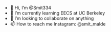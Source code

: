 - 👋 Hi, I’m @Smit334
- 🌱 I’m currently learning EECS at UC Berkeley
- 💞️ I’m looking to collaborate on anything
- 📫 How to reach me Instagram: @smit_malde

<!---
Smit334/Smit334 is a ✨ special ✨ repository because its `README.md` (this file) appears on your GitHub profile.
You can click the Preview link to take a look at your changes.
--->
